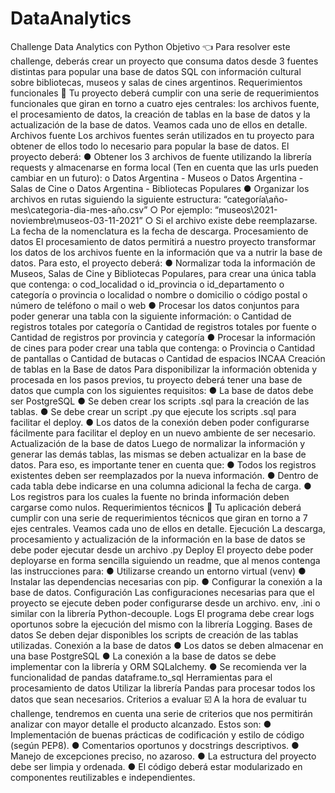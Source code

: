 # DataAnalytics
Challenge Data Analytics con Python
Objetivo 👈
Para resolver este challenge, deberás crear un proyecto que consuma datos desde
3 fuentes distintas para popular una base de datos SQL con información cultural
sobre bibliotecas, museos y salas de cines argentinos.
Requerimientos funcionales 🔎
Tu proyecto deberá cumplir con una serie de requerimientos funcionales que giran
en torno a cuatro ejes centrales: los archivos fuente, el procesamiento de datos, la
creación de tablas en la base de datos y la actualización de la base de datos.
Veamos cada uno de ellos en detalle.
Archivos fuente
Los archivos fuentes serán utilizados en tu proyecto para obtener de ellos todo lo
necesario para popular la base de datos. El proyecto deberá:
● Obtener los 3 archivos de fuente utilizando la librería requests y
almacenarse en forma local (Ten en cuenta que las urls pueden cambiar en
un futuro):
o Datos Argentina - Museos
o Datos Argentina - Salas de Cine
o Datos Argentina - Bibliotecas Populares
● Organizar los archivos en rutas siguiendo la siguiente estructura:
“categoría\año-mes\categoria-dia-mes-año.csv”
○ Por ejemplo: “museos\2021-noviembre\museos-03-11-2021”
○ Si el archivo existe debe reemplazarse. La fecha de la nomenclatura
es la fecha de descarga.
Procesamiento de datos
El procesamiento de datos permitirá a nuestro proyecto transformar los datos de los
archivos fuente en la información que va a nutrir la base de datos. Para esto, el
proyecto deberá:
● Normalizar toda la información de Museos, Salas de Cine y Bibliotecas
Populares, para crear una única tabla que contenga:
o cod_localidad
o id_provincia
o id_departamento
o categoría
o provincia
o localidad
o nombre
o domicilio
o código postal
o número de teléfono
o mail
o web
● Procesar los datos conjuntos para poder generar una tabla con la siguiente
información:
o Cantidad de registros totales por categoría
o Cantidad de registros totales por fuente
o Cantidad de registros por provincia y categoría
● Procesar la información de cines para poder crear una tabla que contenga:
o Provincia
o Cantidad de pantallas
o Cantidad de butacas
o Cantidad de espacios INCAA
Creación de tablas en la Base de datos
Para disponibilizar la información obtenida y procesada en los pasos previos, tu
proyecto deberá tener una base de datos que cumpla con los siguientes requisitos:
● La base de datos debe ser PostgreSQL
● Se deben crear los scripts .sql para la creación de las tablas.
● Se debe crear un script .py que ejecute los scripts .sql para facilitar el deploy.
● Los datos de la conexión deben poder configurarse fácilmente para facilitar
el deploy en un nuevo ambiente de ser necesario.
Actualización de la base de datos
Luego de normalizar la información y generar las demás tablas, las mismas se
deben actualizar en la base de datos. Para eso, es importante tener en cuenta que:
● Todos los registros existentes deben ser reemplazados por la nueva
información.
● Dentro de cada tabla debe indicarse en una columna adicional la fecha de
carga.
● Los registros para los cuales la fuente no brinda información deben cargarse
como nulos.
Requerimientos técnicos 🔧
Tu aplicación deberá cumplir con una serie de requerimientos técnicos que giran en
torno a 7 ejes centrales. Veamos cada uno de ellos en detalle.
Ejecución
La descarga, procesamiento y actualización de la información en la base de datos
se debe poder ejecutar desde un archivo .py
Deploy
El proyecto debe poder deployarse en forma sencilla siguiendo un readme, que al
menos contenga las instrucciones para:
● Utilizarse creando un entorno virtual (venv)
● Instalar las dependencias necesarias con pip.
● Configurar la conexión a la base de datos.
Configuración
Las configuraciones necesarias para que el proyecto se ejecute deben poder
configurarse desde un archivo. env, .ini o similar con la librería Python-decouple.
Logs
El programa debe crear logs oportunos sobre la ejecución del mismo con la librería
Logging.
Bases de datos
Se deben dejar disponibles los scripts de creación de las tablas utilizadas.
Conexión a la base de datos
● Los datos se deben almacenar en una base PostgreSQL
● La conexión a la base de datos se debe implementar con la librería y ORM
SQLalchemy.
● Se recomienda ver la funcionalidad de pandas dataframe.to_sql
Herramientas para el procesamiento de datos
Utilizar la librería Pandas para procesar todos los datos que sean necesarios.
Criterios a evaluar ☑️
A la hora de evaluar tu challenge, tendremos en cuenta una serie de criterios que
nos permitirán analizar con mayor detalle el producto alcanzado. Estos son:
● Implementación de buenas prácticas de codificación y estilo de código
(según PEP8).
● Comentarios oportunos y docstrings descriptivos.
● Manejo de excepciones preciso, no azaroso.
● La estructura del proyecto debe ser limpia y ordenada.
● El código deberá estar modularizado en componentes reutilizables e
independientes.